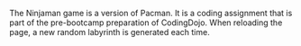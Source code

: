 The Ninjaman game is a version of Pacman.
It is a coding assignment that is part of the pre-bootcamp preparation of CodingDojo.
When reloading the page, a new random labyrinth is generated each time.
 
